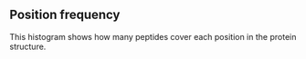 

## Position frequency

This histogram shows how many peptides cover each position in the protein structure.

